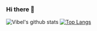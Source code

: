 ### Hi there 👋

<!--
**dev-vibel/dev-vibel** is a ✨ _special_ ✨ repository because its `README.md` (this file) appears on your GitHub profile.

Here are some ideas to get you started:

- 🔭 I’m currently working on ...
- 🌱 I’m currently learning ...
- 👯 I’m looking to collaborate on ...
- 🤔 I’m looking for help with ...
- 💬 Ask me about ...
- 📫 How to reach me: ...
- 😄 Pronouns: ...
- ⚡ Fun fact: ...
-->
![Vibel's github stats](https://github-readme-stats.vercel.app/api?username=dev-vibel&show_icons=true&bg_color=DEG,83D3F8,A5FFDA&title_color=3D3F3E)
[![Top Langs](https://github-readme-stats.vercel.app/api/top-langs/?username=dev-vibel)](https://github.com/anuraghazra/github-readme-stats)
